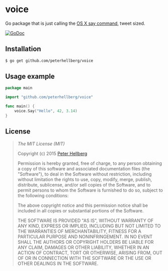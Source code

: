 voice
=====

Go package that is just calling the [OS X say command](https://developer.apple.com/library/mac/documentation/Darwin/Reference/ManPages/man1/say.1.html), tweet sized.

[![GoDoc](https://godoc.org/github.com/peterhellberg/voice?status.svg)](https://godoc.org/github.com/peterhellberg/voice)

## Installation

```bash
$ go get github.com/peterhellberg/voice
```

## Usage example

```go
package main

import "github.com/peterhellberg/voice"

func main() {
	voice.Say("Hello", 42, 3.14)
}
```

## License

> *The MIT License (MIT)*
>
> Copyright (c) 2015 [Peter Hellberg](http://c7.se/)
>
> Permission is hereby granted, free of charge, to any person obtaining a copy
> of this software and associated documentation files (the "Software"), to deal
> in the Software without restriction, including without limitation the rights
> to use, copy, modify, merge, publish, distribute, sublicense, and/or sell
> copies of the Software, and to permit persons to whom the Software is
> furnished to do so, subject to the following conditions:
>
> The above copyright notice and this permission notice shall be included in all
> copies or substantial portions of the Software.
>
> THE SOFTWARE IS PROVIDED "AS IS", WITHOUT WARRANTY OF ANY KIND, EXPRESS OR
> IMPLIED, INCLUDING BUT NOT LIMITED TO THE WARRANTIES OF MERCHANTABILITY,
> FITNESS FOR A PARTICULAR PURPOSE AND NONINFRINGEMENT. IN NO EVENT SHALL THE
> AUTHORS OR COPYRIGHT HOLDERS BE LIABLE FOR ANY CLAIM, DAMAGES OR OTHER
> LIABILITY, WHETHER IN AN ACTION OF CONTRACT, TORT OR OTHERWISE, ARISING FROM,
> OUT OF OR IN CONNECTION WITH THE SOFTWARE OR THE USE OR OTHER DEALINGS IN THE
> SOFTWARE.
